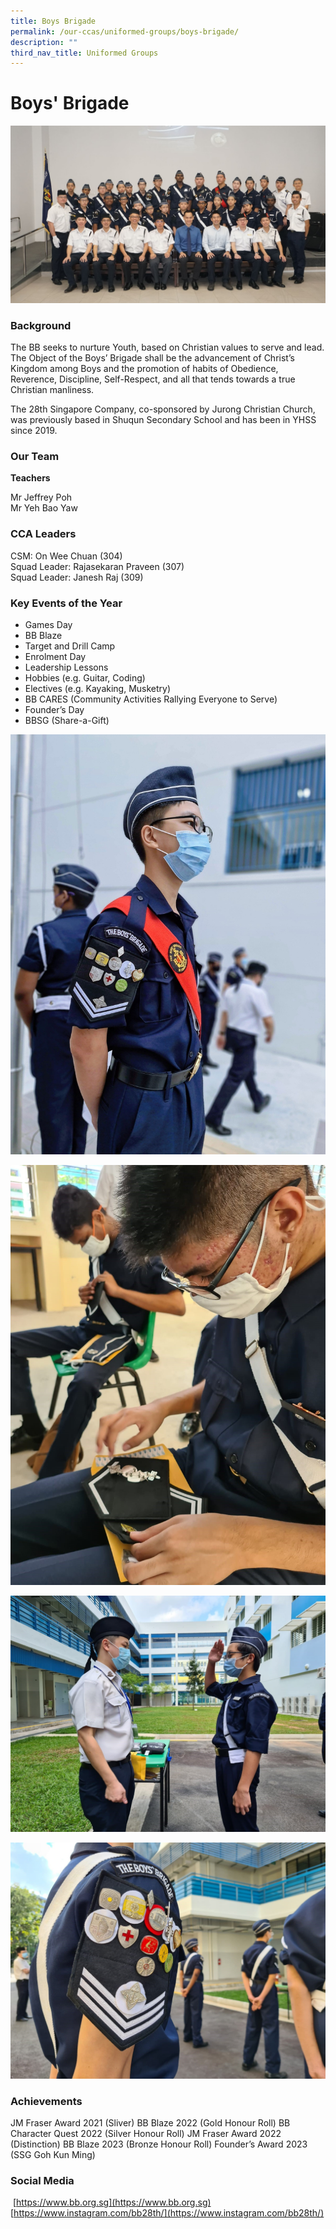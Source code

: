 ```yaml
---
title: Boys Brigade
permalink: /our-ccas/uniformed-groups/boys-brigade/
description: ""
third_nav_title: Uniformed Groups
---
```

# **Boys' Brigade**
![](/images/boys%20brigade%202023.jpg)
### Background

The BB seeks to nurture Youth, based on Christian values to serve and lead. The Object of the Boys’ Brigade shall be the advancement of Christ’s Kingdom among Boys and the promotion of habits of Obedience, Reverence, Discipline, Self-Respect, and all that tends towards a true Christian manliness. 

The 28th Singapore Company, co-sponsored by Jurong Christian Church, was previously based in Shuqun Secondary School and has been in YHSS since 2019.

### Our Team

**Teachers**

Mr Jeffrey Poh   
Mr Yeh Bao Yaw

### CCA Leaders

CSM: On Wee Chuan (304)  
Squad Leader: Rajasekaran Praveen (307)  
Squad Leader: Janesh Raj (309)  

### Key Events of the Year

* Games Day
* BB Blaze
* Target and Drill Camp
* Enrolment Day
* Leadership Lessons
* Hobbies (e.g. Guitar, Coding)
* Electives (e.g. Kayaking, Musketry)
* BB CARES (Community Activities Rallying Everyone to Serve)
* Founder’s Day
* BBSG (Share-a-Gift)

![](/images/bbbb.jpg)

![](/images/bbbbbb.jpg)

![](/images/brwrw.jpg)

![](/images/brbrbrb.jpg)

### Achievements

JM Fraser Award 2021 (Sliver)
BB Blaze 2022 (Gold Honour Roll)
BB Character Quest 2022 (Silver Honour Roll)
JM Fraser Award 2022 (Distinction)
BB Blaze 2023 (Bronze Honour Roll)
Founder’s Award 2023 (SSG Goh Kun Ming)

### Social Media

 [https://www.bb.org.sg](https://www.bb.org.sg)
[https://www.instagram.com/bb28th/](https://www.instagram.com/bb28th/)